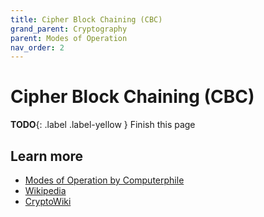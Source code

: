 ```yaml
---
title: Cipher Block Chaining (CBC)
grand_parent: Cryptography
parent: Modes of Operation
nav_order: 2
---
```


# Cipher Block Chaining (CBC)

**TODO**{: .label .label-yellow } Finish this page

## Learn more
- [Modes of Operation by Computerphile](https://www.youtube.com/watch?v=Rk0NIQfEXBA)
- [Wikipedia](https://en.wikipedia.org/wiki/Block_cipher_mode_of_operation#Cipher_block_chaining_(CBC))
- [CryptoWiki](http://cryptowiki.net/index.php?title=Cipher_Block_Chaining_(CBC))
